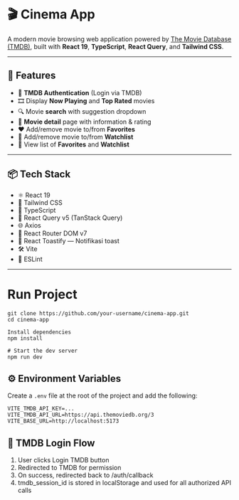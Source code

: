 # 🎬 Cinema App

A modern movie browsing web application powered by [The Movie Database (TMDB)](https://www.themoviedb.org/), built with **React 19**, **TypeScript**, **React Query**, and **Tailwind CSS**.

---

## 🚀 Features

- 🔐 **TMDB Authentication** (Login via TMDB)
- 🎞️ Display **Now Playing** and **Top Rated** movies
- 🔍 Movie **search** with suggestion dropdown
- 📝 **Movie detail** page with information & rating
- ❤️ Add/remove movie to/from **Favorites**
- 📌 Add/remove movie to/from **Watchlist**
- 📁 View list of **Favorites** and **Watchlist**

---

## 📦 Tech Stack

 - ⚛️ React 19
 - 🎨 Tailwind CSS
 - 🎯 TypeScript
 - 🔁 React Query v5 (TanStack Query)
 - 🌐 Axios
 - 🚦 React Router DOM v7
 - 🔔 React Toastify — Notifikasi toast
 - 🛠️ Vite
 - 🧼 ESLint
---

# Run Project
```
git clone https://github.com/your-username/cinema-app.git
cd cinema-app

Install dependencies
npm install

# Start the dev server
npm run dev
```

## ⚙️ Environment Variables

Create a `.env` file at the root of the project and add the following:

```env
VITE_TMDB_API_KEY=...
VITE_TMDB_API_URL=https://api.themoviedb.org/3
VITE_BASE_URL=http://localhost:5173
```


## 🔑 TMDB Login Flow
1. User clicks Login TMDB button
2. Redirected to TMDB for permission
3. On success, redirected back to /auth/callback
4. tmdb_session_id is stored in localStorage and used for all authorized API calls